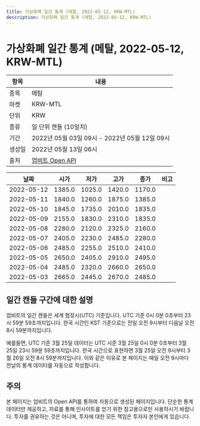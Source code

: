 ```yaml
---
title: 가상화폐 일간 통계 (메탈, 2022-05-12, KRW-MTL)
description: 가상화폐 일간 통계 (메탈, 2022-05-12, KRW-MTL)
---
```



가상화폐 일간 통계 (메탈, 2022-05-12, KRW-MTL)
===

|항목|내용|
|--|--|
|종목|메탈|
|마켓|KRW-MTL|
|단위|KRW|
|종류|일 단위 캔들 (10일치)|
|기간|2022년 05월 03일 09시 - 2022년 05월 12일 09시|
|생성일|2022년 05월 13일 06시|
|출처|[업비트 Open API](https://docs.upbit.com)|


|날짜|시가|저가|고가|종가|비고|
|--|--|--|--|--|--|
|2022-05-12|1385.0|1025.0|1420.0|1170.0|    |
|2022-05-11|1840.0|1260.0|1875.0|1385.0|    |
|2022-05-10|1845.0|1735.0|2010.0|1835.0|    |
|2022-05-09|2155.0|1830.0|2310.0|1835.0|    |
|2022-05-08|2280.0|2120.0|2325.0|2160.0|    |
|2022-05-07|2405.0|2230.0|2485.0|2280.0|    |
|2022-05-06|2485.0|2255.0|2510.0|2410.0|    |
|2022-05-05|2650.0|2405.0|2910.0|2495.0|    |
|2022-05-04|2485.0|2320.0|2660.0|2650.0|    |
|2022-05-03|2665.0|2445.0|2670.0|2485.0|    |


일간 캔들 구간에 대한 설명
---


업비트의 일간 캔들은 세계 협정시(UTC) 기준입니다. 
UTC 기준 0시 0분 0초부터 23시 59분 59초까지입니다. 
한국 시간인 KST 기준으로는 전일 오전 9시부터 다음날 오전 8시 59분까지입니다. 


예를들면, UTC 기준 3월 25일 데이터는 UTC 시준 3월 25일 0시 0분 0초부터 3월 25일 23시 59분 59초까지입니다. 
한국 시간으로 표현하면 3월 25일 오전 9시부터 3월 26일 오전 8시 59분까지입니다. 
이와 같은 이유로 본 페이지는 매일 오전 9시마다 전날의 통계 데이터를 자동으로 작성합니다. 


주의
---


본 페이지는 업비트의 Open API를 통하여 자동으로 생성된 페이지입니다. 
단순한 통계 데이터만 제공하고, 자료를 통해 인사이트를 얻기 위한 참고용으로만 사용하시기 바랍니다. 
투자를 권유하는 것은 아니며, 투자에 대한 모든 책임은 투자자 본인에게 있습니다. 
